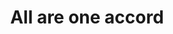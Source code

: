 ---
pid: ch132
title: All are one accord
location_transcription: Dillworth
coordinates: "[-75.164557109808, 39.952648484183]"
zipcode: '19151'
gen_neighborhood: West Philadelphia
neighborhood: Overbrook,Overbrook Farms,Overbrook Park
outside_phl: 
age: 
age_range: 
instagram: 
image_file_name: ch_132.jpg
proposal_transcription: music note (any music note)
topic: Music,Unity
topic_summary: 0, 0
type: Image
keywords_other: 
credit: 
image_labels: 
twitter: 
facebook: 
permalink: "/monuments/ch132/"
layout: item-page
---